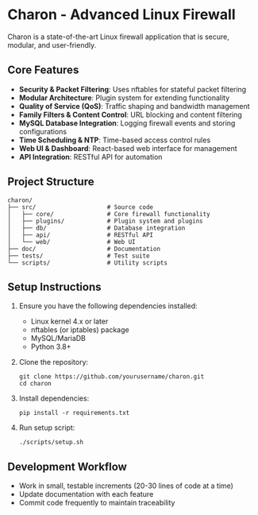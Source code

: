 # Charon - Advanced Linux Firewall

Charon is a state-of-the-art Linux firewall application that is secure, modular, and user-friendly.

## Core Features

- **Security & Packet Filtering**: Uses nftables for stateful packet filtering
- **Modular Architecture**: Plugin system for extending functionality
- **Quality of Service (QoS)**: Traffic shaping and bandwidth management
- **Family Filters & Content Control**: URL blocking and content filtering
- **MySQL Database Integration**: Logging firewall events and storing configurations
- **Time Scheduling & NTP**: Time-based access control rules
- **Web UI & Dashboard**: React-based web interface for management
- **API Integration**: RESTful API for automation

## Project Structure

```
charon/
├── src/                    # Source code
│   ├── core/               # Core firewall functionality
│   ├── plugins/            # Plugin system and plugins
│   ├── db/                 # Database integration
│   ├── api/                # RESTful API
│   └── web/                # Web UI
├── doc/                    # Documentation
├── tests/                  # Test suite
└── scripts/                # Utility scripts
```

## Setup Instructions

1. Ensure you have the following dependencies installed:
   - Linux kernel 4.x or later
   - nftables (or iptables) package
   - MySQL/MariaDB
   - Python 3.8+

2. Clone the repository:
   ```
   git clone https://github.com/yourusername/charon.git
   cd charon
   ```

3. Install dependencies:
   ```
   pip install -r requirements.txt
   ```

4. Run setup script:
   ```
   ./scripts/setup.sh
   ```

## Development Workflow

- Work in small, testable increments (20-30 lines of code at a time)
- Update documentation with each feature
- Commit code frequently to maintain traceability 